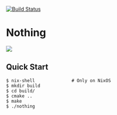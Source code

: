 [![Build Status](https://travis-ci.org/tsoding/nothing.svg?branch=master)](https://travis-ci.org/tsoding/nothing)

# Nothing

![](https://i.imgur.com/7J2wLFZ.png)

## Quick Start

```console
$ nix-shell              # Only on NixOS
$ mkdir build
$ cd build/
$ cmake ..
$ make
$ ./nothing
```
